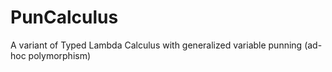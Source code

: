 # PunCalculus
A variant of Typed Lambda Calculus with generalized variable punning (ad-hoc polymorphism)
